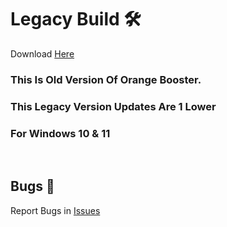# Legacy Build 🛠

Download [Here](https://github.com/adasjusk/Orange-Booster/blob/legacy/bostr.bat)

### This Is Old Version Of Orange Booster.
### This Legacy Version Updates Are 1 Lower 
### For Windows 10 & 11
</br>

## Bugs 🐛
Report Bugs in [Issues](https://github.com/adasjusk/Orange-Booster/issues)
